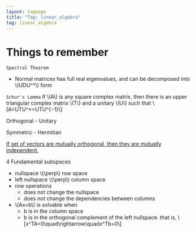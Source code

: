 ```yaml
---
layout: tagpage
title: "Tag: linear_algebra"
tag: linear_algebra
---
```



# Things to remember

`Spectral Theorem`
- Normal matrices has full real eigenvalues, and can be decomposed into \\(UDU^*\\) form

`Schur's Lemma`
If \\(A\\) is any square complex matrix, then there is an upper triangular complex matrix \\(T\\) and a unitary \\(U\\) such that
\\[A=UTU^*=UTU^\{−1\}\\]

Orthogonal - Unitary

Symmetric - Hermitian


<a href="https://nailbrainz.github.io/linear_algebra/2018/05/09/orthogonality.html" target="_blank">If set of vectors are mutually orthogonal, then they are mutually independent.</a>


4 Fundamental subspaces
* nullspace \\(\perp\\) row space
* left nullspace \\(\perp\\) column space
* row operations
  * does not change the nullspace
  * does not change the dependencies between columns
* \\(Ax=b\\) is solvable when
  * b is in the column space
  * b is in the orthogonal complement of the left nullspace. that is, \\[x^TA=0\quad\rightarrow\quadx^Tb=0\\]



